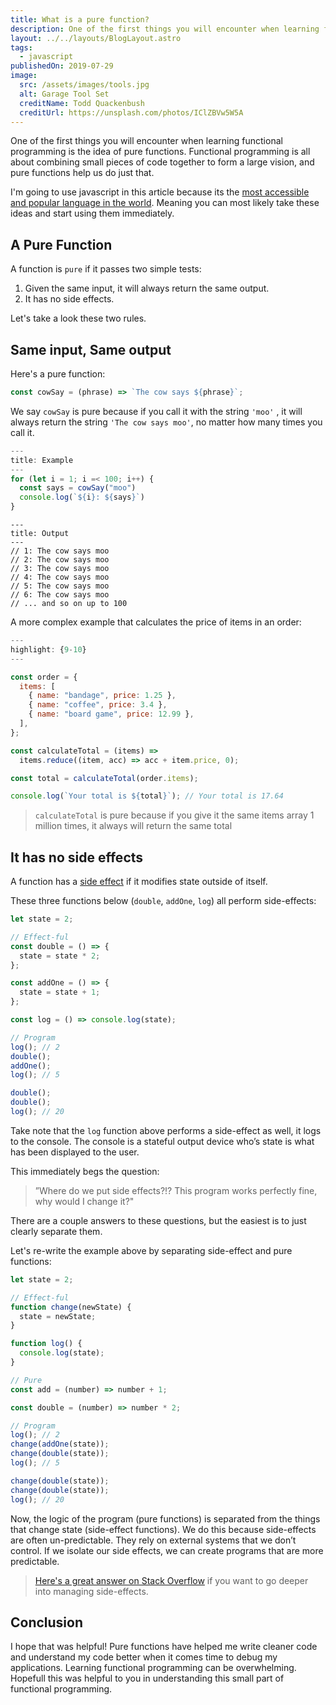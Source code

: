 ```yaml
---
title: What is a pure function?
description: One of the first things you will encounter when learning functional programming is the idea of pure functions. Functional programming is all about combining small pieces of code together to form a large vision, and pure functions help us do just that.
layout: ../../layouts/BlogLayout.astro
tags:
  - javascript
publishedOn: 2019-07-29
image:
  src: /assets/images/tools.jpg
  alt: Garage Tool Set
  creditName: Todd Quackenbush
  creditUrl: https://unsplash.com/photos/IClZBVw5W5A
---
```


One of the first things you will encounter when learning functional programming is the idea of pure functions. Functional programming is all about combining small pieces of code together to form a large vision, and pure functions help us do just that.

I'm going to use javascript in this article because its the [most accessible and popular language in the world](https://insights.stackoverflow.com/survey/2019#technology-_-programming-scripting-and-markup-languages). Meaning you can most likely take these ideas and start using them immediately.

## A Pure Function

A function is `pure` if it passes two simple tests:

1. Given the same input, it will always return the same output.
2. It has no side effects.

Let's take a look these two rules.

## Same input, Same output

Here's a pure function:

```js
const cowSay = (phrase) => `The cow says ${phrase}`;
```

We say `cowSay` is pure because if you call it with the string `'moo'` , it will always return the string `'The cow says moo'`, no matter how many times you call it.

```js
---
title: Example
---
for (let i = 1; i =< 100; i++) {
  const says = cowSay("moo")
  console.log(`${i}: ${says}`)
}
```

```
---
title: Output
---
// 1: The cow says moo
// 2: The cow says moo
// 3: The cow says moo
// 4: The cow says moo
// 5: The cow says moo
// 6: The cow says moo
// ... and so on up to 100
```

A more complex example that calculates the price of items in an order:

```js
---
highlight: {9-10}
---

const order = {
  items: [
    { name: "bandage", price: 1.25 },
    { name: "coffee", price: 3.4 },
    { name: "board game", price: 12.99 },
  ],
};

const calculateTotal = (items) =>
  items.reduce((item, acc) => acc + item.price, 0);

const total = calculateTotal(order.items);

console.log(`Your total is ${total}`); // Your total is 17.64
```

> `calculateTotal` is pure because if you give it the same items array
> 1 million times, it always will return the same total

## It has no side effects

A function has a [side effect](<https://en.wikipedia.org/wiki/Side_effect_(computer_science)>) if it modifies state outside of itself.

These three functions below (`double`, `addOne`, `log`) all perform side-effects:

```js
let state = 2;

// Effect-ful
const double = () => {
  state = state * 2;
};

const addOne = () => {
  state = state + 1;
};

const log = () => console.log(state);

// Program
log(); // 2
double();
addOne();
log(); // 5

double();
double();
log(); // 20
```

Take note that the `log` function above performs a side-effect as well, it logs to the console. The console is a stateful output device who’s state is what has been displayed to the user.

This immediately begs the question:

> ”Where do we put side effects?!? This program works perfectly fine, why would I change it?"

There are a couple answers to these questions, but the easiest is to just clearly separate them.

Let's re-write the example above by separating side-effect and pure functions:

```js
let state = 2;

// Effect-ful
function change(newState) {
  state = newState;
}

function log() {
  console.log(state);
}

// Pure
const add = (number) => number + 1;

const double = (number) => number * 2;

// Program
log(); // 2
change(addOne(state));
change(double(state));
log(); // 5

change(double(state));
change(double(state));
log(); // 20
```

Now, the logic of the program (pure functions) is separated from the things that change state (side-effect functions). We do this because side-effects are often un-predictable. They rely on external systems that we don’t control. If we isolate our side effects, we can create programs that are more predictable.

> [Here's a great answer on Stack Overflow](https://stackoverflow.com/a/18173877/6216456) if you want to go deeper into managing side-effects.

## Conclusion

I hope that was helpful! Pure functions have helped me write cleaner code and understand my code better when it comes time to debug my applications. Learning functional programming can be overwhelming. Hopefull this was helpful to you in understanding this small part of functional programming.
